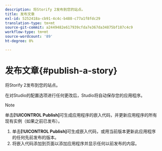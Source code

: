 ```yaml
---
description: 将Storify 2发布到您的站点。
title: 发布文章
exl-id: 5252418a-cb91-4c4c-b488-c77a1f8fdc29
translation-type: tm+mt
source-git-commit: a2449482e617939cfda7e367da34875bf187c4c9
workflow-type: tm+mt
source-wordcount: '89'
ht-degree: 0%

---
```


# 发布文章{#publish-a-story}

将Storify 2发布到您的站点。

在对Studio的配置选项进行任何更改后，Studio将自动保存您的应用程序。

>[!NOTE]
>
>单击&#x200B;**[!UICONTROL Publish]**&#x200B;可生成应用程序的嵌入代码，并更新应用程序的所有现有实例（如果之前已发布）。

1. 单击&#x200B;**[!UICONTROL Publish]**&#x200B;可生成嵌入代码，或用当前版本更新此应用程序的任何先前发布的版本。
1. 将嵌入代码添加到页面以添加应用程序并显示任何以前发布的内容。
